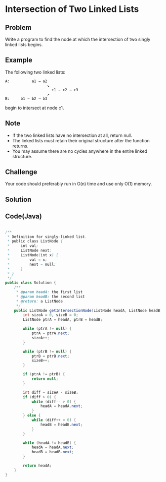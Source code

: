 Intersection of Two Linked Lists
===


Problem
-------

Write a program to find the node at which the intersection of two singly linked lists begins.

Example
-------

The following two linked lists:

    A:          a1 → a2
                       ↘
                         c1 → c2 → c3
                       ↗            
    B:     b1 → b2 → b3
    
begin to intersect at node c1.

Note
---------

- If the two linked lists have no intersection at all, return null.
- The linked lists must retain their original structure after the function returns.
- You may assume there are no cycles anywhere in the entire linked structure.

Challenge
---------

Your code should preferably run in O(n) time and use only O(1) memory.

Solution
--------



Code(Java)
----------

```java

/**
 * Definition for singly-linked list.
 * public class ListNode {
 *     int val;
 *     ListNode next;
 *     ListNode(int x) {
 *         val = x;
 *         next = null;
 *     }
 * }
 */
public class Solution {
    /**
     * @param headA: the first list
     * @param headB: the second list
     * @return: a ListNode
     */
    public ListNode getIntersectionNode(ListNode headA, ListNode headB) {
        int sizeA = 0, sizeB = 0;
        ListNode ptrA = headA, ptrB = headB;

        while (ptrA != null) {
            ptrA = ptrA.next;
            sizeA++;
        }

        while (ptrB != null) {
            ptrB = ptrB.next;
            sizeB++;
        }

        if (ptrA != ptrB) {
            return null;
        }

        int diff = sizeA - sizeB;
        if (diff > 0) {
            while (diff-- > 0) {
                headA = headA.next;
            }
        } else {
            while (diff++ < 0) {
                headB = headB.next;
            }
        }

        while (headA != headB) {
            headA = headA.next;
            headB = headB.next;
        }

        return headA;
    }
}
```